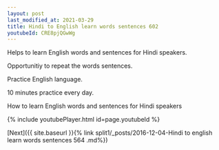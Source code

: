 ```yaml
---
layout: post
last_modified_at: 2021-03-29
title: Hindi to English learn words sentences 602 
youtubeId: CRE8pjQGwWg
---
```

 
 
Helps to learn English words and sentences for Hindi speakers.

Opportunitiy to repeat the words sentences. 

Practice English language. 
 
10 minutes practice every day. 
 
How to learn English words and sentences for Hindi speakers 
 
{% include youtubePlayer.html id=page.youtubeId %}
 
 
[Next]({{ site.baseurl }}{% link  split1/_posts/2016-12-04-Hindi to english learn words sentences 564 .md%})
 
